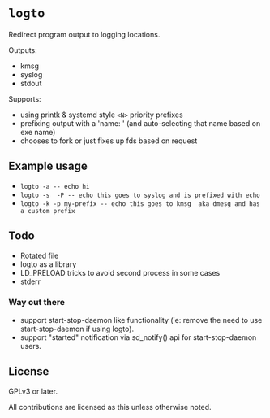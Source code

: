 # `logto`

Redirect program output to logging locations.

Outputs:

 - kmsg
 - syslog
 - stdout

Supports:

 - using printk & systemd style `<N>` priority prefixes
 - prefixing output with a 'name: ' (and auto-selecting that name based on exe name)
 - chooses to fork or just fixes up fds based on request
 
## Example usage

 - `logto -a -- echo hi`
 - `logto -s  -P -- echo this goes to syslog and is prefixed with echo`
 - `logto -k -p my-prefix -- echo this goes to kmsg  aka dmesg and has a custom prefix`

## Todo 

 - Rotated file
 - logto as a library
 - LD_PRELOAD tricks to avoid second process in some cases
 - stderr


### Way out there 

 - support start-stop-daemon like functionality (ie: remove the need to use
   start-stop-daemon if using logto).
 - support "started" notification via sd_notify() api for start-stop-daemon
   users.

## License 

GPLv3 or later.

All contributions are licensed as this unless otherwise noted.
